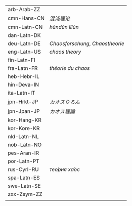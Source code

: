 | | |
|-|-|
| arb-Arab-ZZ |  |
| cmn-Hans-CN | _混沌理论_ |
| cmn-Latn-CN | _hùndùn lǐlùn_ |
| dan-Latn-DK |  |
| deu-Latn-DE | _Chaosforschung_, _Chaostheorie_ |
| eng-Latn-US | _chaos theory_ |
| fin-Latn-FI |  |
| fra-Latn-FR | _théorie du chaos_ |
| heb-Hebr-IL |  |
| hin-Deva-IN |  |
| ita-Latn-IT |  |
| jpn-Hrkt-JP | _カオスりろん_ |
| jpn-Jpan-JP | _カオス理論_ |
| kor-Hang-KR |  |
| kor-Kore-KR |  |
| nld-Latn-NL |  |
| nob-Latn-NO |  |
| pes-Aran-IR |  |
| por-Latn-PT |  |
| rus-Cyrl-RU | _тео́рия ха́ос_ |
| spa-Latn-ES |  |
| swe-Latn-SE |  |
| zxx-Zsym-ZZ |  |
|  |  |